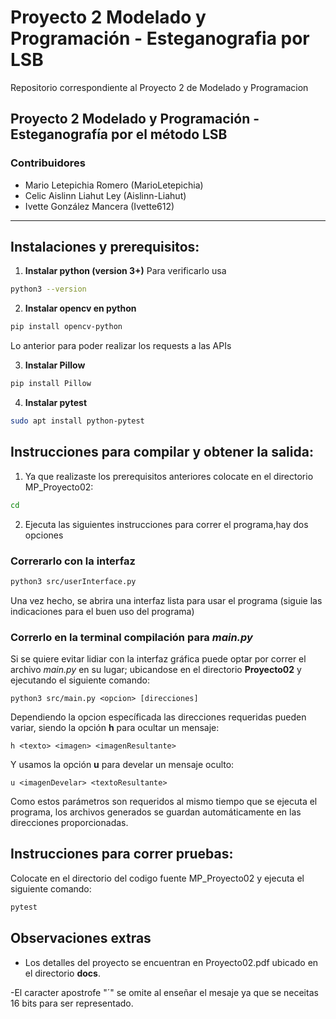 # Proyecto 2 Modelado y Programación - Esteganografia por LSB
Repositorio correspondiente al Proyecto 2 de Modelado y Programacion


Proyecto 2 Modelado y Programación - Esteganografía por el método LSB
---
### Contribuidores

-  Mario Letepichia Romero  (MarioLetepichia) 
-  Celic Aislinn Liahut Ley  (Aislinn-Liahut) 
-  Ivette González Mancera   (Ivette612)

---

## Instalaciones y prerequisitos:

1. **Instalar python (version 3+)**
Para verificarlo usa 
```bash
python3 --version
```

2. **Instalar opencv en python**

```bash
pip install opencv-python
```
 
 Lo anterior para poder realizar los requests a las APIs 

 3. **Instalar Pillow** 

```bash
pip install Pillow
```

 4. **Instalar pytest**
```bash
sudo apt install python-pytest
```



## Instrucciones para compilar y obtener la salida:
1. Ya que realizaste los prerequisitos anteriores colocate en el directorio MP_Proyecto02:
```bash
cd 
```

2. Ejecuta las siguientes instrucciones para correr el programa,hay dos opciones  

### Correrarlo con la interfaz
```bash
python3 src/userInterface.py
```
Una vez hecho, se abrira una interfaz lista para usar el programa (siguie las indicaciones para el buen uso del programa)

### Correrlo en la terminal compilación para _main.py_

Si se quiere evitar lidiar con la interfaz gráfica puede optar por correr el archivo _main.py_ en su lugar; ubicandose en el directorio __Proyecto02__ y ejecutando el siguiente comando:

````
python3 src/main.py <opcion> [direcciones]
````

Dependiendo la opcion específicada las direcciones requeridas pueden variar, siendo la opción __h__ para ocultar un mensaje:
```
h <texto> <imagen> <imagenResultante>
```
Y usamos la opción __u__ para develar un mensaje oculto:
````
u <imagenDevelar> <textoResultante>
````
Como estos parámetros son requeridos al mismo tiempo que se ejecuta el programa, los archivos generados se guardan automáticamente en las direcciones proporcionadas.




## Instrucciones para correr pruebas:

Colocate en el directorio del codigo fuente  MP_Proyecto02 y ejecuta el siguiente comando:

```bash
pytest
```

## Observaciones extras
- Los detalles del proyecto se encuentran en Proyecto02.pdf ubicado en el directorio __docs__.

-El caracter apostrofe "´" se omite al enseñar el mesaje ya que se neceitas 16 bits para ser representado.
